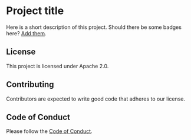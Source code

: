# Project title
Here is a short description of this project. Should there be some badges here? [Add them](https://shields.io/).
## License
This project is licensed under Apache 2.0.
## Contributing
Contributors are expected to write good code that adheres to our license.
## Code of Conduct
Please follow the [Code of Conduct](https://www.contributor-covenant.org/version/1/4/code-of-conduct.html).
